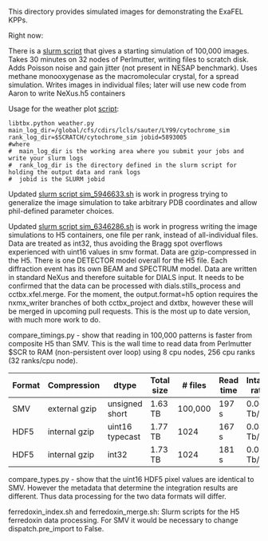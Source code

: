 This directory provides simulated images for demonstrating the ExaFEL KPPs.

Right now:

There is a [slurm script](./sim_5893005.sh) that gives a starting simulation of 100,000 images. 
Takes 30 minutes on 32 nodes of Perlmutter, writing files to scratch disk.
Adds Poisson noise and gain jitter (not present in NESAP benchmark).
Uses methane monooxygenase as the macromolecular crystal, for a spread simulation.
Writes images in individual files; later will use new code from Aaron to write NeXus.h5 containers


Usage for the weather plot [script](./weather.py): 
```
libtbx.python weather.py main_log_dir=/global/cfs/cdirs/lcls/sauter/LY99/cytochrome_sim rank_log_dir=$SCRATCH/cytochrome_sim jobid=5893005
#where
#  main_log_dir is the working area where you submit your jobs and write your slurm logs
#  rank_log_dir is the directory defined in the slurm script for holding the output data and rank logs
#  jobid is the SLURM jobid
```

Updated [slurm script sim_5946633.sh](./sim_5946633.sh) is work in progress trying to generalize the image simulation
to take arbitrary PDB coordinates and allow phil-defined parameter choices.

Updated [slurm script sim_6346286.sh](./sim_6346286.sh) is work in progress writing the image simulations to H5 containers,
one file per rank, instead of all-individual files.  Data are treated as int32, thus avoiding the Bragg spot overflows 
experienced with uint16 values in smv format.  Data are gzip-compressed in the H5.  There is one DETECTOR model overall
for the H5 file.  Each diffraction event has its own BEAM and SPECTRUM model.  Data are written in standard NeXus and therefore
suitable for DIALS input.  It needs to be confirmed that the data can be processed with dials.stills_process and cctbx.xfel.merge.
For the moment, the output.format=h5 option requires the nxmx_writer branches of both cctbx_project and dxtbx, however these 
will be merged in upcoming pull requests.
This is the most up to date version, with much more work to do.

compare_timings.py - show that reading in 100,000 patterns is faster from composite H5 than SMV.  This is the wall
time to read data from Perlmutter $SCR to RAM (non-persistent over loop) using 8 cpu nodes, 256 cpu ranks (32 ranks/cpu node).

| Format | Compression   | dtype           | Total size  | # files | Read time | Intake rate |
|--------|---------------|-----------------|-------------|---------|-----------|-------------|
| SMV    | external gzip | unsigned short  | 1.63 TB     | 100,000 | 197 s     | 0.066 Tb/s  |
| HDF5   | internal gzip | uint16 typecast | 1.77 TB     | 1024    | 167 s     | 0.085 Tb/s  |
| HDF5   | internal gzip | int32           | 1.73 TB     | 1024    | 181 s     | 0.076 Tb/s  |

compare_types.py - show that the uint16 HDF5 pixel values are identical to SMV.  However the metadata that determine 
the integration results are different.  Thus data processing for the two data formats will differ.

ferredoxin_index.sh and ferredoxin_merge.sh:  Slurm scripts for the H5 ferredoxin data processing. For SMV it
would be necessary to change dispatch.pre_import to False.






